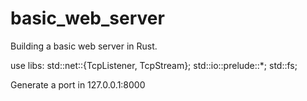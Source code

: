 # basic_web_server

Building a basic web server in Rust.

use libs:
std::net::{TcpListener, TcpStream};
std::io::prelude::*;
std::fs;

Generate a port in 127.0.0.1:8000
